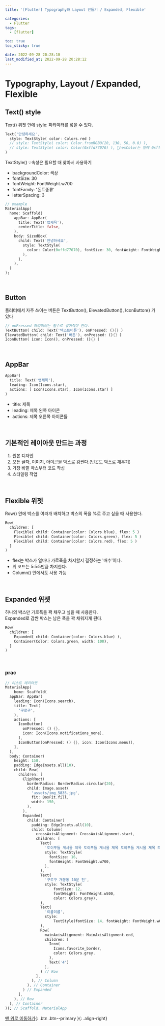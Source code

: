 ```yaml
---
title: '[Flutter] Typography와 Layout 만들기 / Expanded, Flexible'

categories:
  - Flutter
tags:
  - [flutter]

toc: true
toc_sticky: true

date: 2022-09-28 20:28:10
last_modified_at: 2022-09-28 20:28:12
---
```


# Typography, Layout / Expanded, Flexible

## Text() style

Text() 위젯 안에 style: 파라미터를 넣을 수 있다.

```dart
Text('안녕하세요',
  style: TextStyle( color: Colors.red )
  // style: TextStyle( color: Color.fromRGBO(20, 130, 50, 0.8) ),
  // style: TextStyle( color: Color(0xffd77070) ), 📌hexColor는 앞에 0xff 붙여서 사용
)
```

TextStyle() 💡속성은 필요할 때 찾아서 사용하기

- backgroundColor: 색상
- fontSize: 30
- fontWeight: FontWeight.w700
- fontFamily: '폰트종류'
- letterSpacing: 3

```dart
// example
MaterialApp(
  home: Scaffold(
    appBar: AppBar(
      title: Text('앱제목'),
      centerTitle: false,
    ),
    body: SizedBox(
      child: Text('안녕하세요',
        style: TextStyle(
          color: Color(0xffd77070), fontSize: 30, fontWeight: FontWeight.w700
        ),
      ),
    ),
  )
);
```

<br>

## Button

플러터에서 자주 쓰이는 버튼은 TextButton(), ElevatedButton(), IconButton() 가 있다

```dart
// onPressed 파라미터는 필수로 넣어줘야 한다.
TextButton( child: Text('텍스트버튼'), onPressed: (){} )
ElevatedButton( child: Text('버튼'), onPressed: (){} )
IconButton( icon: Icon(), onPressed: (){} )
```

<br>

## AppBar

```dart
AppBar(
  title: Text('앱제목'),
  leading: Icon(Icons.star),
  actions: [ Icon(Icons.star), Icon(Icons.star) ]
)
```

- title: 제목
- leading: 제목 왼쪽 아이콘
- actions: 제목 오른쪽 아이콘들

<br>

## 기본적인 레이아웃 만드는 과정

1. 원본 디자인
2. 모든 글자, 이미지, 아이콘을 박스로 감싼다.(빈곳도 박스로 채우기)
3. 가장 바깥 박스부터 코드 작성
4. 스타일링 작업

<br>

## Flexible 위젯

Row() 안에 박스를 여러개 배치하고 박스의 폭을 %로 주고 싶을 때 사용한다.

```dart
Row(
  children: [
    Flexible( child: Container(color: Colors.blue), flex: 5 )
    Flexible( child: Container(color: Colors.green), flex: 5 )
    Flexible( child: Container(color: Colors.red), flex: 5 )
  ]
)
```

- flex는 박스가 얼마나 가로폭을 차지할지 결정하는 '배수'이다.
- 위 코드는 5:5:5만큼 차지한다.
- Column() 안에서도 사용 가능

<br>

## Expanded 위젯

하나의 박스만 가로폭을 꽉 채우고 싶을 때 사용한다.<br>
Expanded로 감싼 박스는 남은 폭을 꽉 채워지게 된다.

```dart
Row(
  children: [
    Expanded( child: Container(color: Colors.blue) ),
    Container(Color: Colors.green, width: 100),
  ]
)
```

<br>

### prac

```dart
// 리스트 레이아웃
MaterialApp(
    home: Scaffold(
  appBar: AppBar(
    leading: Icon(Icons.search),
    title: Text(
      '구로구',
    ),
    actions: [
      IconButton(
        onPressed: () {},
        icon: Icon(Icons.notifications_none),
      ),
      IconButton(onPressed: () {}, icon: Icon(Icons.menu)),
    ],
  ),
  body: Container(
    height: 150,
    padding: EdgeInsets.all(10),
    child: Row(
      children: [
        ClipRRect(
          borderRadius: BorderRadius.circular(20),
          child: Image.asset(
            'assets/img_5835.jpg',
            fit: BoxFit.fill,
            width: 150,
          ),
        ),
        Expanded(
          child: Container(
            padding: EdgeInsets.all(10),
            child: Column(
              crossAxisAlignment: CrossAxisAlignment.start,
              children: [
                Text(
                  '토이푸들 게시물 제목 토이푸들 게시물 제목 토이푸들 게시물 제목 토이푸들 게시물',
                  style: TextStyle(
                    fontSize: 16,
                    fontWeight: FontWeight.w700,
                  ),
                ),
                Text(
                  '구로구 개봉동 10분 전',
                  style: TextStyle(
                      fontSize: 12,
                      fontWeight: FontWeight.w500,
                      color: Colors.grey),
                ),
                Text(
                  '이름이름',
                  style:
                      TextStyle(fontSize: 14, fontWeight: FontWeight.w600),
                ),
                Row(
                  mainAxisAlignment: MainAxisAlignment.end,
                  children: [
                    Icon(
                      Icons.favorite_border,
                      color: Colors.grey,
                    ),
                    Text('4')
                  ],
                ) // Row
              ],
            ), // Column
          ), // Container
        ) // Expanded
      ],
    ), // Row
  ), // Container
)); // Scaffold, MaterialApp
```

[맨 위로 이동하기](#){: .btn .btn--primary }{: .align-right}
